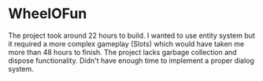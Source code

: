 # WheelOFun

The project took around 22 hours to build.
I wanted to use entity system but it required a more complex gameplay (Slots) which would have taken me more than 48 hours to finish.
The project lacks garbage collection and dispose functionality.
Didn't have enough time to implement a proper dialog system.

